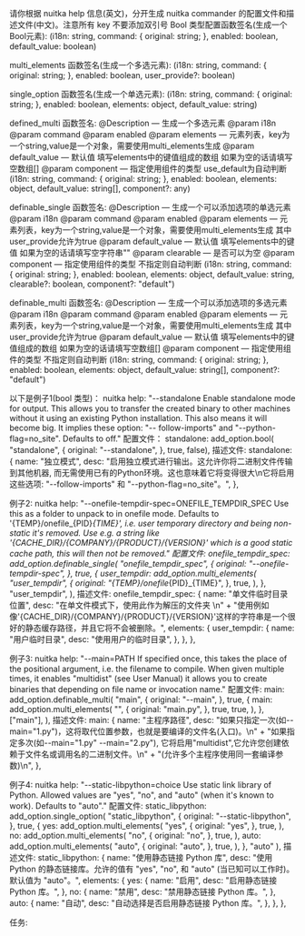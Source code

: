 请你根据 nuitka help 信息(英文)，分开生成 nuitka commander 的配置文件和描述文件(中文)。注意所有 key 不要添加双引号
Bool 类型配置函数签名(生成一个Bool元素):
(i18n: string, command: {
    original: string;
}, enabled: boolean, default_value: boolean)

multi_elements 函数签名(生成一个多选元素):
(i18n: string, command: {
    original: string;
}, enabled: boolean, user_provide?: boolean)

single_option 函数签名(生成一个单选元素):
(i18n: string, command: {
    original: string;
}, enabled: boolean, elements: object, default_value: string)

defined_multi 函数签名:
@Description — 生成一个多选元素
@param i18n
@param command
@param enabled
@param elements — 元素列表，key为一个string,value是一个对象，需要使用multi_elements生成
@param default_value — 默认值 填写elements中的键值组成的数组 如果为空的话请填写空数组[]
@param component — 指定使用组件的类型 use_default为自动判断
(i18n: string, command: {
    original: string;
}, enabled: boolean, elements: object, default_value: string[], component?: any)

definable_single 函数签名:
@Description — 生成一个可以添加选项的单选元素
@param i18n
@param command
@param enabled
@param elements — 元素列表，key为一个string,value是一个对象，需要使用multi_elements生成 其中user_provide允许为true
@param default_value — 默认值 填写elements中的键值 如果为空的话请填写空字符串""
@param clearable — 是否可以为空
@param component — 指定使用组件的类型 不指定则自动判断
 (i18n: string, command: {
    original: string;
}, enabled: boolean, elements: object, default_value: string, clearable?: boolean, component?: "default")

definable_multi 函数签名:
@Description — 生成一个可以添加选项的多选元素
@param i18n
@param command
@param enabled
@param elements — 元素列表，key为一个string,value是一个对象，需要使用multi_elements生成 其中user_provide允许为true
@param default_value — 默认值 填写elements中的键值组成的数组 如果为空的话请填写空数组[]
@param component — 指定使用组件的类型 不指定则自动判断
(i18n: string, command: {
    original: string;
}, enabled: boolean, elements: object, default_value: string[], component?: "default")

以下是例子1(bool 类型)：
nuitka help:
"--standalone          Enable standalone mode for output. This allows you to
                        transfer the created binary to other machines without
                        it using an existing Python installation. This also
                        means it will become big. It implies these option: "--
                        follow-imports" and "--python-flag=no_site". Defaults
                        to off."
配置文件：
standalone: add_option.bool(
            "standalone",
            {
                original: "--standalone",
            },
            true,
            false),
描述文件:
standalone: {
    name: "独立模式",
    desc: "启用独立模式进行输出。这允许你将二进制文件传输到其他机器, 而无需使用已有的Python环境。这也意味着它将变得很大\n它将启用这些选项: \"--follow-imports\" 和 \"--python-flag=no_site\"。",
},

例子2:
nuitka help:
"--onefile-tempdir-spec=ONEFILE_TEMPDIR_SPEC
                        Use this as a folder to unpack to in onefile mode.
                        Defaults to '{TEMP}/onefile_{PID}_{TIME}', i.e. user
                        temporary directory and being non-static it's removed.
                        Use e.g. a string like
                        '{CACHE_DIR}/{COMPANY}/{PRODUCT}/{VERSION}' which is a
                        good static cache path, this will then not be removed."
配置文件:
onefile_tempdir_spec: add_option.definable_single(
    "onefile_tempdir_spec",
    {
        original: "--onefile-tempdir-spec",
    },
    true,
    {
        user_tempdir: add_option.multi_elements(
            "user_tempdir",
            {
                original: "{TEMP}/onefile_{PID}_{TIME}",
            },
            true,
        ),
    },
    "user_tempdir",
),
描述文件:
onefile_tempdir_spec: {
    name: "单文件临时目录位置",
    desc: "在单文件模式下，使用此作为解压的文件夹 \n" +
        "使用例如像'{CACHE_DIR}/{COMPANY}/{PRODUCT}/{VERSION}'这样的字符串是一个很好的静态缓存路径，并且它将不会被删除。",
    elements: {
        user_tempdir: {
            name: "用户临时目录",
            desc: "使用用户的临时目录",
        },
    },
},

例子3:
nuitka help:
"--main=PATH           If specified once, this takes the place of the
                    positional argument, i.e. the filename to compile.
                    When given multiple times, it enables "multidist" (see
                    User Manual) it allows you to create binaries that
                    depending on file name or invocation name."
配置文件:
main: add_option.definable_multi(
    "main",
    {
        original: "--main",
    },
    true,
    {
        main: add_option.multi_elements(
            "",
            {
                original: "main.py",
            },
            true,
            true,
        ),
    },
    ["main"],
),
描述文件:
main: {
    name: "主程序路径",
    desc: "如果只指定一次(如--main=\"1.py\")，这将取代位置参数，也就是要编译的文件名(入口)。\n" + "如果指定多次(如--main=\"1.py\" --main=\"2.py\"), 它将启用\"multidist\",它允许您创建依赖于文件名或调用名的二进制文件。\n" + "(允许多个主程序使用同一套编译参数)\n",
},

例子4:
nuitka help:
"--static-libpython=choice
                        Use static link library of Python. Allowed values are
                        "yes", "no", and "auto" (when it's known to work).
                        Defaults to "auto"."
配置文件:
static_libpython: add_option.single_option(
    "static_libpython",
    {
        original: "--static-libpython",
    },
    true,
    {
        yes: add_option.multi_elements(
            "yes",
            {
                original: "yes",
            },
            true,
        ),
        no: add_option.multi_elements(
            "no",
            {
                original: "no",
            },
            true,
        ),
        auto: add_option.multi_elements(
            "auto",
            {
                original: "auto",
            },
            true,
        ),
    },
    "auto"
),
描述文件:
static_libpython: {
        name: "使用静态链接 Python 库",
        desc: "使用 Python 的静态链接库。允许的值有 \"yes\", \"no\", 和 \"auto\" (当已知可以工作时)。默认值为 \"auto\"。",
        elements: {
            yes: {
                name: "启用",
                desc: "启用静态链接 Python 库。",
            },
            no: {
                name: "禁用",
                desc: "禁用静态链接 Python 库。",
            },
            auto: {
                name: "自动",
                desc: "自动选择是否启用静态链接 Python 库。",
            },
        },
    },

任务: